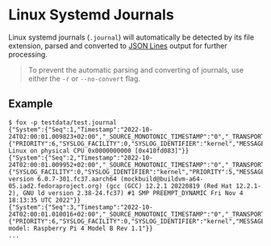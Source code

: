 # Linux Systemd Journals
Linux systemd journals (`.journal`) will automatically be detected by its file extension, parsed and converted to [JSON Lines](https://jsonlines.org/) output for further processing.

> To prevent the automatic parsing and converting of journals, use either the `-r` or `--no-convert` flag. 

## Example
```console
$ fox -p testdata/test.journal
{"System":{"Seq":1,"Timestamp":"2022-10-24T02:00:01.009823+02:00","_SOURCE_MONOTONIC_TIMESTAMP":"0","_TRANSPORT":"kernel","_BOOT_ID":"35e8501129134edd9df5267c49f744a4","_MACHINE_ID":"46eff2c0526d485fa8103457ae6f7146","_HOSTNAME":"fedora"},"EventData":{"PRIORITY":6,"SYSLOG_FACILITY":0,"SYSLOG_IDENTIFIER":"kernel","MESSAGE":"Booting Linux on physical CPU 0x0000000000 [0x410fd083]"}}
{"System":{"Seq":2,"Timestamp":"2022-10-24T02:00:01.009952+02:00","_SOURCE_MONOTONIC_TIMESTAMP":"0","_TRANSPORT":"kernel","_BOOT_ID":"35e8501129134edd9df5267c49f744a4","_MACHINE_ID":"46eff2c0526d485fa8103457ae6f7146","_HOSTNAME":"fedora"},"EventData":{"SYSLOG_FACILITY":0,"SYSLOG_IDENTIFIER":"kernel","PRIORITY":5,"MESSAGE":"Linux version 6.0.7-301.fc37.aarch64 (mockbuild@buildvm-a64-05.iad2.fedoraproject.org) (gcc (GCC) 12.2.1 20220819 (Red Hat 12.2.1-2), GNU ld version 2.38-24.fc37) #1 SMP PREEMPT_DYNAMIC Fri Nov 4 18:13:35 UTC 2022"}}
{"System":{"Seq":3,"Timestamp":"2022-10-24T02:00:01.010016+02:00","_SOURCE_MONOTONIC_TIMESTAMP":"0","_TRANSPORT":"kernel","_BOOT_ID":"35e8501129134edd9df5267c49f744a4","_MACHINE_ID":"46eff2c0526d485fa8103457ae6f7146","_HOSTNAME":"fedora"},"EventData":{"PRIORITY":6,"SYSLOG_FACILITY":0,"SYSLOG_IDENTIFIER":"kernel","MESSAGE":"Machine model: Raspberry Pi 4 Model B Rev 1.1"}}
...
```
